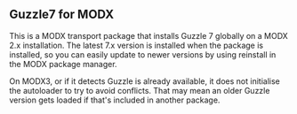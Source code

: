 Guzzle7 for MODX
----------------

This is a MODX transport package that installs Guzzle 7 globally on a MODX 2.x installation. The latest 7.x version is installed when the package is installed, so you can easily update to newer versions by using reinstall in the MODX package manager.  

On MODX3, or if it detects Guzzle is already available, it does not initialise the autoloader to try to avoid conflicts. That may mean an older Guzzle version gets loaded if that's included in another package. 
